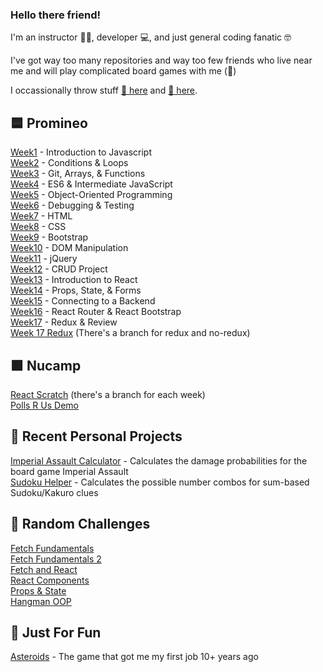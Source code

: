 ### Hello there friend!

I'm an instructor 👩‍🏫, developer 💻, and just general coding fanatic 🤓

I've got way too many repositories and way too few friends who live near me and will play complicated board games with me (🥲)

I occassionally throw stuff [📝 here](https://www.codingmadeclear.com/) and [🎥 here](https://youtube.com/@codingmadeclear4970).

## 🟦 Promineo
[Week1](https://github.com/natafaye/fesd-week-1) - Introduction to Javascript  
[Week2](https://github.com/natafaye/fesd-week-2) - Conditions & Loops  
[Week3](https://github.com/natafaye/fesd-week-3) - Git, Arrays, & Functions  
[Week4](https://github.com/natafaye/fesd-week-4) - ES6 & Intermediate JavaScript  
[Week5](https://github.com/natafaye/fesd-week-5) - Object-Oriented Programming  
[Week6](https://github.com/natafaye/fesd-week-6) - Debugging & Testing  
[Week7](https://github.com/natafaye/fesd-week-7) - HTML  
[Week8](https://github.com/natafaye/fesd-week-8) - CSS  
[Week9](https://github.com/natafaye/fesd-week-9) - Bootstrap  
[Week10](https://github.com/natafaye/fesd-week-10) - DOM Manipulation  
[Week11](https://github.com/natafaye/fesd-week-11) - jQuery  
[Week12](https://github.com/natafaye/fesd-week-12) - CRUD Project  
[Week13](https://github.com/natafaye/fesd-week-13) - Introduction to React  
[Week14](https://github.com/natafaye/fesd-week-14) - Props, State, & Forms  
[Week15](https://github.com/natafaye/fesd-week-15) - Connecting to a Backend  
[Week16](https://github.com/natafaye/fesd-week-16) - React Router & React Bootstrap  
[Week17](https://github.com/natafaye/fesd-week-17) - Redux & Review  
[Week 17 Redux](https://github.com/natafaye/fesd-week-17-redux)
(There's a branch for redux and no-redux)  

## 🟪 Nucamp
[React Scratch](https://github.com/natafaye/react-scratch-all)
(there's a branch for each week)  
[Polls R Us Demo](https://github.com/natafaye/poll-app-demo)  

## 🌱 Recent Personal Projects
[Imperial Assault Calculator](https://github.com/natafaye/imperial-assault-calculator) - Calculates the damage probabilities for the board game Imperial Assault  
[Sudoku Helper](https://github.com/natafaye/sudoku-helper) - Calculates the possible number combos for sum-based Sudoku/Kakuro clues  

## 💪 Random Challenges
[Fetch Fundamentals](https://github.com/natafaye/fetch-fundamentals-challenges)  
[Fetch Fundamentals 2](https://github.com/natafaye/fetch-fundamentals-challenges-2)  
[Fetch and React](https://github.com/natafaye/fetch-and-react-challenges)  
[React Components](https://github.com/natafaye/react-challenges)  
[Props & State](https://github.com/natafaye/props-and-state-practice)  
[Hangman OOP](https://github.com/natafaye/hangman-practice)  

## 🚀 Just For Fun
[Asteroids](https://github.com/natafaye/old-asteroids-game) - The game that got me my first job 10+ years ago
